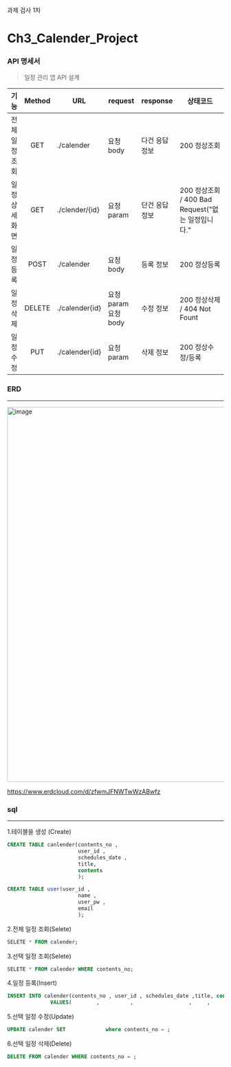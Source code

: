 과제 검사
1차 



# Ch3_Calender_Project

### API 명세서
> 일정 관리 앱  API 설계

| 기능 | Method | URL | request | response | 상태코드 |
|:------:|:------:|-----|------|------|------|
|전체 일정 조회|GET   |./calender           |요청 body          |다건 응답 정보|200 정상조회    |
|일정 상세 화면|GET   |./clender/{id}        |요청 param         |단건 응답 정보|200 정상조회 / 400 Bad Request("없는 일정입니다." |
|일정 등록    |POST  |./calender           |요청 body          |등록 정보    |200 정상등록   |
|일정 삭제    |DELETE|./calender{id}       |요청 param 요청 body|수정 정보    |200 정상삭제 / 404 Not Fount   |
|일정 수정    |PUT   |./calender{id}       |요청 param         |삭제 정보    |200 정상수정/등록|
   
###  ERD
---
<img width="870" alt="image" src="https://github.com/user-attachments/assets/43c03ee3-726f-42dd-9d28-ce5a4eae9808">

https://www.erdcloud.com/d/zfwmJFNWTwWzABwfz


   
### sql
---
1.테이블을 생성 (Create)
  ```sql
  CREATE TABLE canlender(contents_no ,
                         user_id ,
                         schedules_date ,
                         title,
                         contents
                         );
  ```
  ```sql
 CREATE TABLE user(user_id ,
                         name ,
                         user_pw ,
                         email
                         );
  ```
2.전체 일정 조회(Selete)
  ```sql
  SELETE * FROM calender;
  ```
3.선택 일정 조회(Selete)
```sql
SELETE * FROM calender WHERE contents_no;
```
4.일정 등록(Insert)
  ```sql
  INSERT INTO calender(contents_no , user_id , schedules_date ,title, contents)
                VALUES(        ,          ,                  ,     ,         );
  ```
5.선택 일정 수정(Update)
  ```sql
  UPDATE calender SET             where contents_no = ;
  ```
6.선택 일정 삭제(Delete)
  ```sql
  DELETE FROM calender WHERE contents_no = ;
  ``` 
